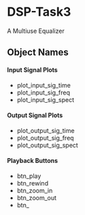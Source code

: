 # DSP-Task3
A Multiuse Equalizer
## Object Names
#### Input Signal Plots
* plot_input_sig_time
* plot_input_sig_freq
* plot_input_sig_spect
#### Output Signal Plots
* plot_output_sig_time
* plot_output_sig_freq
* plot_output_sig_spect

#### Playback Buttons
* btn_play
* btn_rewind
* btn_zoom_in
* btn_zoom_out
* btn_
